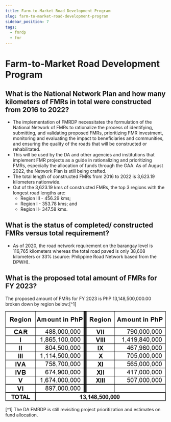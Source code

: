 ```yaml
---
title: Farm-to-Market Road Development Program
slug: farm-to-market-road-development-program
sidebar_position: 7
tags:
  - fmrdp
  - fmr
---
```


# Farm-to-Market Road Development Program

## What is the National Network Plan and how many kilometers of FMRs in total were constructed from 2016 to 2022?

- The implementation of FMRDP necessitates the formulation of the National Network of FMRs to rationalize the process of identifying, submitting, and validating proposed FMRs, prioritizing FMR investment, monitoring and evaluating the impact to beneficiaries and communities, and ensuring the quality of the roads that will be constructed or rehabilitated.
- This will be used by the DA and other agencies and institutions that implement FMR projects as a guide in rationalizing and prioritizing FMRs, especially the allocation of funds through the GAA. As of August 2022, the Network Plan is still being crafted.
- The total length of constructed FMRs from 2016 to 2022 is 3,623.19 kilometers nationwide. 
- Out of the 3,623.19 kms of constructed FMRs, the top 3 regions with the longest road lengths are:
  - Region III - 456.29 kms;
  - Region I - 353.78 kms; and
  - Region II- 347.58 kms.
  
## What is the status of completed/ constructed FMRs versus total requirement?

- As of 2020, the road network requirement on the barangay level is 116,765 kilometers whereas the total road paved is only 38,608 kilometers or 33% (source: Philippine Road Network based from the DPWH).

## What is the proposed total amount of FMRs for FY 2023? 
The proposed amount of FMRs for FY 2023 is  PhP 13,148,500,000.00 broken down by region below:[^1]

![FMR allocation by region for FY 2023](Picture3.png)

[^1] The DA FMRDP is still revisiting project prioritization and estimates on fund allocation.
